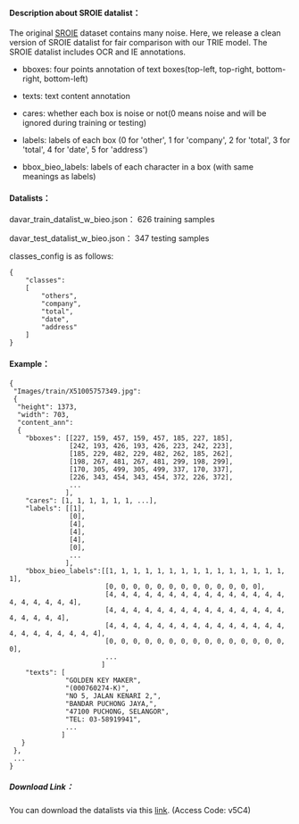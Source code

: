 #### Description about SROIE datalist：
The original [SROIE](https://rrc.cvc.uab.es/?ch=13&com=introduction) dataset contains many noise. Here, we release a clean version of SROIE datalist for fair comparison with our TRIE model.
The SROIE datalist includes OCR and IE annotations. 

- bboxes: four points annotation of text boxes(top-left, top-right, bottom-right, bottom-left)

- texts: text content annotation

- cares: whether each box is noise or not(0 means noise and will be ignored during training or testing)

- labels:  labels of each box (0 for 'other', 1 for 'company', 2 for 'total', 3 for 'total', 4 for 'date', 5 for 'address')

- bbox_bieo_labels: labels of each character in a box (with same meanings as labels)

  

#### Datalists：

 davar_train_datalist_w_bieo.json：  626 training samples

 davar_test_datalist_w_bieo.json：   347 testing samples

 classes_config is as follows:
```
{
	"classes":
	[
    	"others",
   		"company",
    	"total",
    	"date",
    	"address"
	]
}
```



#### Example：

	{
	 "Images/train/X51005757349.jpg": 
	 {
	  "height": 1373,
	  "width": 703,
	  "content_ann": 
	  {
	    "bboxes": [[227, 159, 457, 159, 457, 185, 227, 185], 
	               [242, 193, 426, 193, 426, 223, 242, 223], 
	               [185, 229, 482, 229, 482, 262, 185, 262], 
	               [198, 267, 481, 267, 481, 299, 198, 299], 
	               [170, 305, 499, 305, 499, 337, 170, 337], 
	               [226, 343, 454, 343, 454, 372, 226, 372], 
	               ...
	              ], 
		"cares": [1, 1, 1, 1, 1, 1, ...], 
		"labels": [[1], 
	               [0], 
	               [4], 
	               [4], 
	               [4], 
	               [0], 
	               ...
	              ],
	    "bbox_bieo_labels":[[1, 1, 1, 1, 1, 1, 1, 1, 1, 1, 1, 1, 1, 1, 1, 1], 
	                        [0, 0, 0, 0, 0, 0, 0, 0, 0, 0, 0, 0, 0], 
	                        [4, 4, 4, 4, 4, 4, 4, 4, 4, 4, 4, 4, 4, 4, 4, 4, 4, 4, 4, 4, 4], 
	                        [4, 4, 4, 4, 4, 4, 4, 4, 4, 4, 4, 4, 4, 4, 4, 4, 4, 4, 4, 4], 
	                        [4, 4, 4, 4, 4, 4, 4, 4, 4, 4, 4, 4, 4, 4, 4, 4, 4, 4, 4, 4, 4, 4, 4], 
	                        [0, 0, 0, 0, 0, 0, 0, 0, 0, 0, 0, 0, 0, 0, 0, 0], 
	                        ...
	                       ]
		"texts": [
	              "GOLDEN KEY MAKER",
	              "(000760274-K)",
	              "NO 5, JALAN KENARI 2,",
	              "BANDAR PUCHONG JAYA,",
	              "47100 PUCHONG, SELANGOR",
	              "TEL: 03-58919941",
	              ...
	             ]
	   }
	 },
	 ...
	}
	
	
##### Download Link： 

You can download the datalists via this [link](https://drive.hikvision.com/hcs/controller/hik-manage/fileDownload?link=8mwPNWQE). (Access Code: v5C4)

